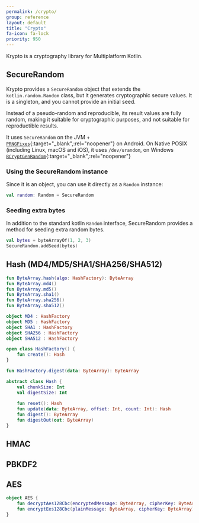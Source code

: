 ```yaml
---
permalink: /crypto/
group: reference
layout: default
title: "Crypto"
fa-icon: fa-lock
priority: 950
---
```


Krypto is a cryptography library for Multiplatform Kotlin.


## SecureRandom

Krypto provides a `SecureRandom` object that extends the `kotlin.random.Random` class,
but it generates cryptographic secure values. It is a singleton, and you cannot provide an initial seed.

Instead of a pseudo-random and reproducible, its result values are fully random,
making it suitable for cryptographic purposes, and not suitable for reproductible results.

It uses `SecureRandom` on the JVM + [`PRNGFixes`](https://android-developers.googleblog.com/2013/08/some-securerandom-thoughts.html){:target="_blank",:rel="noopener"} on Android.
On Native POSIX (including Linux, macOS and iOS), it uses `/dev/urandom`, on Windows
[`BCryptGenRandom`](https://docs.microsoft.com/en-us/windows/desktop/api/bcrypt/nf-bcrypt-bcryptgenrandom){:target="_blank",:rel="noopener"}

### Using the SecureRandom instance

Since it is an object, you can use it directly as a `Random` instance:

```kotlin
val random: Random = SecureRandom
```

### Seeding extra bytes

In addition to the standard kotlin `Random` interface, SecureRandom provides a method for seeding extra random bytes.

```kotlin
val bytes = byteArrayOf(1, 2, 3)
SecureRandom.addSeed(bytes)
```

## Hash (MD4/MD5/SHA1/SHA256/SHA512)

```kotlin
fun ByteArray.hash(algo: HashFactory): ByteArray
fun ByteArray.md4()
fun ByteArray.md5()
fun ByteArray.sha1()
fun ByteArray.sha256()
fun ByteArray.sha512()

object MD4 : HashFactory
object MD5 : HashFactory
object SHA1 : HashFactory
object SHA256 : HashFactory
object SHA512 : HashFactory

open class HashFactory() {
    fun create(): Hash
}

fun HashFactory.digest(data: ByteArray): ByteArray

abstract class Hash {
    val chunkSize: Int
    val digestSize: Int
    
    fun reset(): Hash
    fun update(data: ByteArray, offset: Int, count: Int): Hash
    fun digest(): ByteArray
    fun digestOut(out: ByteArray)
}
```

## HMAC

## PBKDF2

## AES

```kotlin
object AES {
    fun decryptAes128Cbc(encryptedMessage: ByteArray, cipherKey: ByteArray): ByteArray
    fun encryptEes128Cbc(plainMessage: ByteArray, cipherKey: ByteArray): ByteArray
}
```
